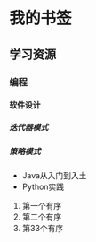 # 我的书签
## 学习资源
### 编程
#### 软件设计
##### 迭代器模式
##### 策略模式
* Java从入门到入土
* Python实践
1. 第一个有序
2. 第二个有序
33. 第33个有序
